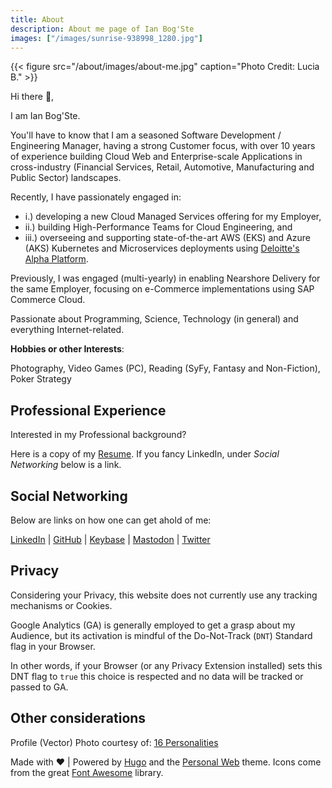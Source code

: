 ```yaml
---
title: About
description: About me page of Ian Bog'Ste
images: ["/images/sunrise-938998_1280.jpg"]
---
```


{{< figure src="/about/images/about-me.jpg" caption="Photo Credit: Lucia B." >}}

Hi there :wave:,

I am Ian Bog'Ste.

You'll have to know that I am a seasoned Software Development / Engineering Manager, having a strong Customer focus, with over 10 years of experience building Cloud Web and Enterprise-scale Applications in cross-industry (Financial Services, Retail, Automotive, Manufacturing and Public Sector) landscapes.

Recently, I have passionately engaged in:
 - i.) developing a new Cloud Managed Services offering for my Employer,
 - ii.) building High-Performance Teams for Cloud Engineering, and
 - iii.) overseeing and supporting state-of-the-art AWS (EKS) and Azure (AKS) Kubernetes and Microservices deployments using [Deloitte's Alpha Platform](https://www2.deloitte.com/uk/en/pages/financial-services/solutions/alphaplatform.html).

Previously, I was engaged (multi-yearly) in enabling Nearshore Delivery for the same Employer, focusing on e-Commerce implementations using SAP Commerce Cloud.

Passionate about Programming, Science, Technology (in general) and everything Internet-related.


**Hobbies or other Interests**:

Photography, Video Games (PC), Reading (SyFy, Fantasy and Non-Fiction), Poker Strategy

## Professional Experience
Interested in my Professional background?

Here is a copy of my [Resume](/documents/2021-08-12-Resume-Bogdan-STEFAN.pdf). If you fancy LinkedIn, under *Social Networking* below is a link.

## Social Networking
Below are links on how one can get ahold of me:

[LinkedIn](https://www.linkedin.com/in/bogste/) | [GitHub](https://github.com/bogste) | [Keybase](https://keybase.io/b0gste) | [Mastodon](https://mstdn.social/@b0gste) | [Twitter](https://twitter.com/b0gste)

## Privacy
Considering your Privacy, this website does not currently use any tracking mechanisms or Cookies.

Google Analytics (GA) is generally employed to get a grasp about my Audience, but its activation is mindful of the Do-Not-Track (`DNT`) Standard flag in your Browser.

In other words, if your Browser (or any Privacy Extension installed) sets this DNT flag to `true` this choice is respected and no data will be tracked or passed to GA.


## Other considerations

Profile (Vector) Photo courtesy of: [16 Personalities](https://www.16personalities.com)

Made with :heart: | Powered by [Hugo](https://gohugo.io/) and the [Personal Web](https://github.com/bjacquemet/personal-web) theme. Icons come from the great [Font Awesome](https://fontawesome.com/license) library.
